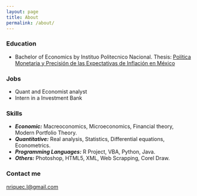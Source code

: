 ```yaml
---
layout: page
title: About
permalink: /about/
---
```

### Education
* Bachelor of Economics by Instituo Politecnico Nacional. Thesis: [Política Monetaria y Precisión de las Expectativas de Inflación en México](https://www.dropbox.com/s/ghges5sbkv5jcwv/Tesis.pdf?dl=0)
### Jobs
* Quant and Economist analyst
* Intern in a Investment Bank

### Skills
* _**Economic:**_ Macreoconomics, Microeconomics, Financial theory, Modern Portfolio Theory. 
* _**Quantitative:**_ Real analysis, Statistics, Differential equations, Econometrics.
* _**Programming Languages:**_ R Project, VBA, Python, Java.
* _**Others:**_ Photoshop, HTML5, XML, Web Scrapping, Corel Draw.

### Contact me

[nriquec.l@gmail.com](nriquec.l@gmail.com)
